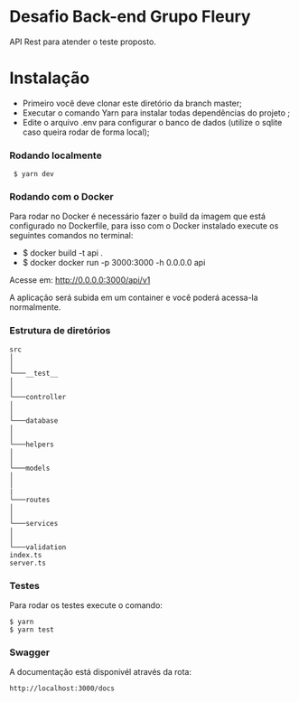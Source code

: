 # Desafio Back-end Grupo Fleury

API Rest para atender o teste proposto.

# Instalação

- Primeiro você deve clonar este diretório da branch master;
- Executar o comando Yarn para instalar todas dependências do projeto ;
- Edite o arquivo .env para configurar o banco de dados (utilize o sqlite caso queira rodar de forma local);

### Rodando localmente

```
 $ yarn dev
```

### Rodando com o Docker

Para rodar no Docker é necessário fazer o build da imagem que está configurado no Dockerfile, para isso com o Docker instalado execute os seguintes comandos no terminal:

- \$ docker build -t api .
- \$ docker docker run -p 3000:3000 -h 0.0.0.0 api

Acesse em: http://0.0.0.0:3000/api/v1

A aplicação será subida em um container e você poderá acessa-la normalmente.

### Estrutura de diretórios

```
src
│
│
└───__test__
│
│
└───controller
│
│
└───database
│
│
└───helpers
│
│
└───models
│
│
|
└───routes
│
│
└───services
│
│
└───validation
index.ts
server.ts
```

### Testes

Para rodar os testes execute o comando:

```
$ yarn
$ yarn test
```

### Swagger

A documentação está disponivél através da rota:

```
http://localhost:3000/docs
```
